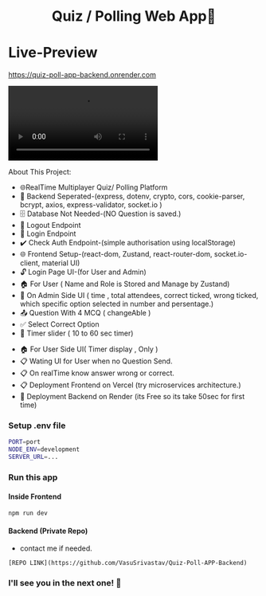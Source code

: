 <h1 align="center">Quiz / Polling Web App📜 </h1>

# Live-Preview
https://quiz-poll-app-backend.onrender.com

<!-- ![Demo App](/frontend/src/assets/uber.gif) -->
![Demo App](/frontend/src/assets/quiz-polling-webApp.mp4)



About This Project:

-   🌐RealTime Multiplayer Quiz/ Polling Platform
-   🔧 Backend Seperated-(express, dotenv, crypto, cors, cookie-parser, bcrypt, axios, express-validator, socket.io )
-   🗄️ Database Not Needed-(NO Question is saved.)
-   🚪 Logout Endpoint
-   🔑 Login Endpoint
-   ✔️ Check Auth Endpoint-(simple authorisation using localStorage)
-   🌐 Frontend Setup-(react-dom, Zustand, react-router-dom, socket.io-client, material UI)
-   🔓 Login Page UI-(for User and Admin)
-   🏠 For User ( Name and Role is Stored and Manage by Zustand)
-   📧 On Admin Side UI ( time , total attendees, correct ticked, wrong ticked, which specific option selected in number and persentage.)
-   📤 Question With 4 MCQ ( changeAble )
-   ✅ Select Correct Option
-   🔄 Timer slider ( 10 to 60 sec timer)
<!-- -   🔒 Driver Confirmed and OTP handle -->
<!-- -   🔑 Ride finished page -->
-   🏠 For User Side UI( Timer display , Only )
-   📋 Wating UI for User when no Question Send.
-   📋 On realTime know answer wrong or correct.
-   📋 Deployment Frontend on Vercel (try microservices architecture.)
-   🚀 Deployment Backend on Render (its Free so its take 50sec for first time)

### Setup .env file

```bash
PORT=port
NODE_ENV=development
SERVER_URL=...
```

### Run this app 
#### Inside Frontend

```shell
npm run dev
```

<!-- ### Start the app -->
#### Backend (Private Repo)
- contact me if needed.

```shell
[REPO LINK](https://github.com/VasuSrivastav/Quiz-Poll-APP-Backend)
```

### I'll see you in the next one! 🚀